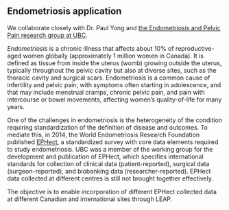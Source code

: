 ## Endometriosis application
We collaborate closely with Dr. Paul Yong and [the Endometriosis and Pelvic Pain research group at UBC](https://yonglab.med.ubc.ca). 

*Endometriosis* is a chronic illness that affects about 10% of reproductive-aged women globally (approximately 1 million women in Canada). It is defined as tissue from inside the uterus (womb) growing outside the uterus, typically throughout the pelvic cavity but also at diverse sites, such as the thoracic cavity and surgical scars. Endometriosis is a common cause of infertility and pelvic pain, with symptoms often starting in adolescence, and that may include menstrual cramps, chronic pelvic pain, and pain with intercourse or bowel movements, affecting women’s quality-of-life for many years. 

One of the challenges in endometriosis is the heterogeneity of the condition requiring standardization of the definition of disease and outcomes. To mediate this, in 2014, the World Endometriosis Research Foundation published [EPHect](http://endometriosisfoundation.org/ephect), a standardized survey with core data elements required to study endometriosis. UBC was a member of the working group for the development and publication of EPHect, which specifies international standards for collection of clinical data (patient-reported), surgical data (surgeon-reported), and biobanking data (researcher-reported). EPHect data collected at different centres is still not brought together effectively. 

The objective is to enable incorporation of different EPHect collected data at different Canadian and international sites through LEAP.
